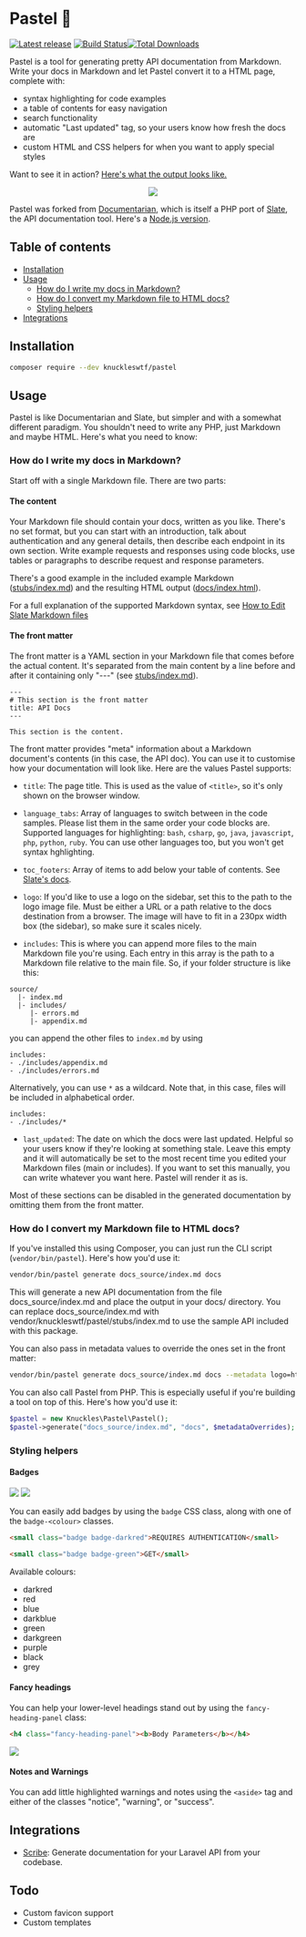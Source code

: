 # Pastel 🎨

[![Latest release](http://img.shields.io/packagist/v/knuckleswtf/pastel.svg?style=flat)](https://packagist.org/packages/knuckleswtf/pastel) [![Build Status](https://travis-ci.org/knuckleswtf/pastel.svg?branch=master)](https://travis-ci.org/knuckleswtf/pastel)[![Total Downloads](https://poser.pugx.org/knuckleswtf/pastel/downloads)](https://packagist.org/packages/knuckleswtf/pastel)

Pastel is a tool for generating pretty API documentation from Markdown. Write your docs in Markdown and let Pastel convert it to a HTML page, complete with:
- syntax highlighting for code examples
- a table of contents for easy navigation
- search functionality
- automatic "Last updated" tag, so your users know how fresh the docs are 
- custom HTML and CSS helpers for when you want to apply special styles
 
Want to see it in action? [Here's what the output looks like.](https://knuckleswtf.github.io/pastel)

<p align="center">
  <img src="./screenshots/pastel-screenshot-1.png">
</p>

Pastel was forked from [Documentarian](https://github.com/mpociot/documentarian), which is itself a PHP port of [Slate](https://github.com/slatedocs/slate), the API documentation tool. Here's a [Node.js version](https://github.com/knuckleswtf/pastel).

## Table of contents
- [Installation](#installation)
- [Usage](#usage)
  - [How do I write my docs in Markdown?](#how-do-i-write-my-docs-in-markdown)
  - [How do I convert my Markdown file to HTML docs?](#how-do-i-convert-my-markdown-file-to-html-docs)
  - [Styling helpers](#styling-helpers)
- [Integrations](#integrations)

## Installation
```bash
composer require --dev knuckleswtf/pastel
```
 
## Usage
Pastel is like Documentarian and Slate, but simpler and with a somewhat different paradigm. You shouldn't need to write any PHP, just Markdown and maybe HTML. Here's what you need to know:

### How do I write my docs in Markdown?
Start off with a single Markdown file. There are two parts:

#### The content
Your Markdown file should contain your docs, written as you like. There's no set format, but you can start with an introduction, talk about authentication and any general details, then describe each endpoint in its own section. Write example requests and responses using code blocks, use tables or paragraphs to describe request and response parameters.
 
There's a good example in the included example Markdown ([stubs/index.md](./stubs/index.md)) and the resulting HTML output ([docs/index.html](./docs/index.html)).

For a full explanation of the supported Markdown syntax, see [How to Edit Slate Markdown files](https://github.com/slatedocs/slate/wiki/Markdown-Syntax)

#### The front matter
The front matter is a YAML section in your Markdown file that comes before the actual content. It's separated from the main content by a line before and after it containing only "---" (see [stubs/index.md](./stubs/index.md)).
 
```
---
# This section is the front matter
title: API Docs
---

This section is the content.
```

The front matter provides "meta" information about a Markdown document's contents (in this case, the API doc).  You can use it to customise how your documentation will look like. Here are the values Pastel supports:

- `title`: The page title. This is used as the value of `<title>`, so it's only shown on the browser window.

- `language_tabs`: Array of languages to switch between in the code samples. Please list them in the same order your code blocks are. Supported languages for highlighting: `bash`, `csharp`, `go`, `java`, `javascript`, `php`, `python`, `ruby`.  You can use other languages too, but you won't get syntax hghlighting. 

- `toc_footers`: Array of items to add below your table of contents. See [Slate's docs](https://github.com/slatedocs/slate/wiki/External-Links-in-the-ToC).

- `logo`: If you'd like to use a logo on the sidebar, set this to the path to the logo image file. Must be either a URL or a path relative to the docs destination from a browser. The image will have to fit in a 230px width box (the sidebar), so make sure it scales nicely.

- `includes`: This is where you can append more files to the main Markdown file you're using. Each entry in this array is the path to a Markdown file relative to the main file. So, if your folder structure is like this:
 
```
source/
  |- index.md
  |- includes/
     |- errors.md
     |- appendix.md
```

you can append the other files to `index.md` by using

```
includes:
- ./includes/appendix.md
- ./includes/errors.md
```

Alternatively, you can use `*` as a wildcard. Note that, in this case, files will be included in alphabetical order.

```
includes:
- ./includes/*
```

- `last_updated`: The date on which the docs were last updated. Helpful so your users know if they're looking at something stale. Leave this empty and it will automatically be set to the most recent time you edited your Markdown files (main or includes). If you want to set this manually, you can write whatever you want here. Pastel will render it as is.

Most of these sections can be disabled in the generated documentation by omitting them from the front matter.

### How do I convert my Markdown file to HTML docs?
If you've installed this using Composer, you can just run the CLI script (`vendor/bin/pastel`). Here's how you'd use it:

```bash
vendor/bin/pastel generate docs_source/index.md docs
```

This will generate a new API documentation from the file docs_source/index.md and place the output in your docs/ directory. You can replace docs_source/index.md with vendor/knuckleswtf/pastel/stubs/index.md to use the sample API included with this package.

You can also pass in metadata values to override the ones set in the front matter:

```bash
vendor/bin/pastel generate docs_source/index.md docs --metadata logo=https://slatedocs.github.io/slate/images/logo.png --metadata toc_footers="<a>First</a>,<a>Second</a>"
```

You can also call Pastel from PHP. This is especially useful if you're building a tool on top of this. Here's how you'd use it:

```php
$pastel = new Knuckles\Pastel\Pastel();
$pastel->generate("docs_source/index.md", "docs", $metadataOverrides);
```
### Styling helpers
#### Badges
![](./screenshots/badges-1.png) ![](./screenshots/badges-2.png)

You can easily add badges by using the `badge` CSS class, along with one of the `badge-<colour>` classes.

```html
<small class="badge badge-darkred">REQUIRES AUTHENTICATION</small>

<small class="badge badge-green">GET</small>
```

Available colours:
- darkred
- red
- blue
- darkblue
- green
- darkgreen
- purple
- black
- grey

#### Fancy headings
You can help your lower-level headings stand out by using the `fancy-heading-panel` class:

```html
<h4 class="fancy-heading-panel"><b>Body Parameters</b></h4>
```

![](./screenshots/fancy-headings.png)

#### Notes and Warnings
You can add little highlighted warnings and notes using the `<aside>` tag and either of the classes "notice", "warning", or "success".

## Integrations
- [Scribe](https://github.com/knuckleswtf/scribe): Generate documentation for your Laravel API from your codebase.

## Todo
- Custom favicon support
- Custom templates